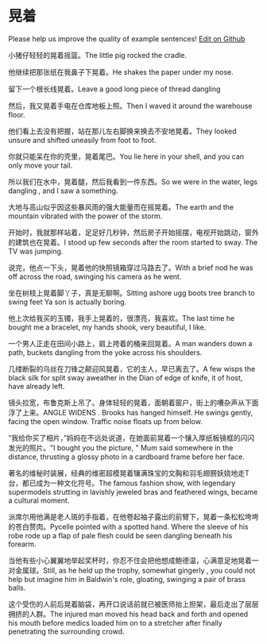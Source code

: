 # 晃着

Please help us improve the quality of example sentences! [Edit on Github](https://github.com/jiyushe/jiyu-example-sentence-source/blob/main/chinese/huangzhe.md)

<p><span class="chinese">小猪仔轻轻的晃着摇篮。</span><span class="english">The little pig rocked the cradle.</span></p>

<p><span class="chinese">他继续把那张纸在我鼻子下晃着。</span><span class="english">He shakes the paper under my nose.</span></p>

<p><span class="chinese">留下一个根长线晃着。</span><span class="english">Leave a good long piece of thread dangling</span></p>

<p><span class="chinese">然后，我又晃着手电在仓库地板上照。</span><span class="english">Then I waved it around the warehouse floor.</span></p>

<p><span class="chinese">他们看上去没有把握，站在那儿左右脚换来换去不安地晃着。</span><span class="english">They looked unsure and shifted uneasily from foot to foot.</span></p>

<p><span class="chinese">你就只能呆在你的壳里，晃着尾巴。</span><span class="english">You lie here in your shell, and you can only move your tail.</span></p>

<p><span class="chinese">所以我们在水中，晃着腿，然后我看到一件东西。</span><span class="english">So we were in the water, legs dangling , and I saw a something.</span></p>

<p><span class="chinese">大地与高山似乎因这些暴风雨的强大能量而在摇晃着。</span><span class="english">The earth and the mountain vibrated with the power of the storm.</span></p>

<p><span class="chinese">开始时，我就那样站着，足足好几秒钟，然后房子开始摇摆，电视开始跳动，窗外的建筑也在晃着。</span><span class="english">I stood up few seconds after the room started to sway. The TV was jumping.</span></p>

<p><span class="chinese">说完，他点一下头，晃着他的快照镜箱穿过马路去了。</span><span class="english">With a brief nod he was off across the road, swinging his camera as he went.</span></p>

<p><span class="chinese">坐在树枝上晃着脚丫子，真是无聊啊。</span><span class="english">Sitting ashore ugg boots tree branch to swing feet Ya son is actually boring.</span></p>

<p><span class="chinese">他上次给我买的玉镯，我手上晃着的，很漂亮，我喜欢。</span><span class="english">The last time he bought me a bracelet, my hands shook, very beautiful, I like.</span></p>

<p><span class="chinese">一个男人正走在田间小路上，肩上挎着的桶来回晃着。</span><span class="english">A man wanders down a path, buckets dangling from the yoke across his shoulders.</span></p>

<p><span class="chinese">几缕断裂的乌丝在刀锋之颠迎风晃着，它的主人，早已离去了。</span><span class="english">A few wisps the black silk for split sway aweather in the Dian of edge of knife, it of host, have already left.</span></p>

<p><span class="chinese">镜头拉宽，布鲁克斯上吊了。身体轻轻的晃着，面朝着窗户，街上的嘈杂声从下面浮了上来。</span><span class="english">ANGLE WIDENS . Brooks has hanged himself. He swings gently, facing the open window. Traffic noise floats up from below.</span></p>

<p><span class="chinese">“我给你买了相片，”妈妈在不远处说道，在她面前晃着一个镶入厚纸板镜框的闪闪发光的照片。</span><span class="english">"I bought you the picture, " Mum said somewhere in the distance, thrusting a glossy photo in a cardboard frame before her face.</span></p>

<p><span class="chinese">著名的维秘时装展，经典的维密超模晃着镶满珠宝的文胸和羽毛翅膀妖娆地走T台，都已成为一种文化符号。</span><span class="english">The famous fashion show, with legendary supermodels strutting in lavishly jeweled bras and feathered wings, became a cultural moment.</span></p>

<p><span class="chinese">派席尔用他满是老人斑的手指着，在他卷起袖子露出的前臂下，晃着一条松松垮垮的苍白赘肉。</span><span class="english">Pycelle pointed with a spotted hand. Where the sleeve of his robe rode up a flap of pale flesh could be seen dangling beneath his forearm.</span></p>

<p><span class="chinese">当他有些小心翼翼地举起奖杯时，你忍不住会把他想成鲍德温，心满意足地晃着一对金属球。</span><span class="english">Still, as he held up the trophy, somewhat gingerly , you could not help but imagine him in Baldwin's role, gloating, swinging a pair of brass balls.</span></p>

<p><span class="chinese">这个受伤的人前后晃着脑袋，再开口说话前就已被医师抬上担架，最后走出了层层拥挤的人群。</span><span class="english">The injured man moved his head back and forth and opened his mouth before medics loaded him on to a stretcher after finally penetrating the surrounding crowd.</span></p>

